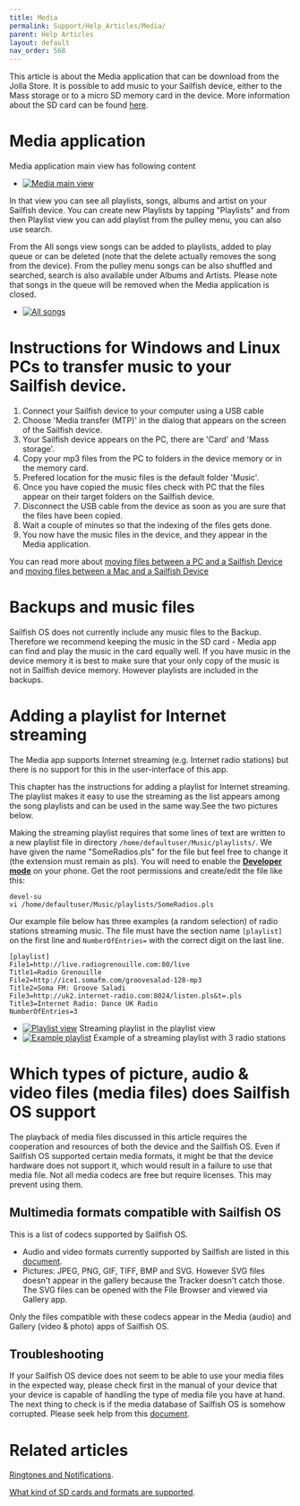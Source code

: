 ```yaml
---
title: Media
permalink: Support/Help_Articles/Media/
parent: Help Articles
layout: default
nav_order: 568
---
```


This article is about the Media application that can be download from the Jolla Store.
It is possible to add music to your Sailfish device, either to the Mass storage or to a micro SD memory card in the device. More information about the SD card can be found [here](/Support/Help_Articles/SD_Card_Format_and_Encryption/).

# Media application

Media application main view has following content

<div class="flex-images" markdown="1">

* <a href="Media_main_view.png" class="narrow-image"><img src="Media_main_view.png" alt="Media main view"></a>
  <span class="md_figcaption">
  </span>
</div>

In that view you can see all playlists, songs, albums and artist on your Sailfish device. You can create new Playlists by tapping "Playlists" and from then Playlist view you can add playlist from the pulley menu, you can also use search.

From the All songs view songs can be added to playlists, added to play queue or can be deleted (note that the delete actually removes the song from the device). From the pulley menu songs can be also shuffled and searched, search is also available under Albums and Artists. Please note that songs in the queue will be removed when the Media application is closed.

<div class="flex-images" markdown="1">

* <a href="All_songs.png" class="narrow-image"><img src="All_songs.png" alt="All songs"></a>
  <span class="md_figcaption">
  </span>
</div>

# Instructions for Windows and Linux PCs to transfer music to your Sailfish device.
1. Connect your Sailfish device to your computer using a USB cable
2. Choose 'Media transfer (MTP)' in the dialog that appears on the screen of the Sailfish device.
3. Your Sailfish device appears on the PC, there are 'Card' and 'Mass storage'.
4. Copy your mp3 files from the PC to folders in the device memory or in the memory card.
5. Prefered location for the music files is the default folder 'Music'.
6. Once you have copied the music files check with PC that the files appear on their target folders on the Sailfish device.
7. Disconnect the USB cable from the device as soon as you are sure that the files have been copied.
8. Wait a couple of minutes so that the indexing of the files gets done.
9. You now have the music files in the device, and they appear in the Media application.

You can read more about [moving files between a PC and a Sailfish Device](/Support/Help_Articles/Moving_Files_Between_PC_and_Sailfish_Device/) and [moving files between a Mac and a Sailfish Device](/Support/Help_Articles/Moving_Files_between_Mac_and_Sailfish_Device/)

# Backups and music files

Sailfish OS does not currently include any music files to the Backup. Therefore we recommend keeping the music in the SD card - Media app can find and play the music in the card equally well. If you have music in the device memory it is best to make sure that your only copy of the music is not in Sailfish device memory. However playlists are included in the backups.

# Adding a playlist for Internet streaming

The Media app supports Internet streaming (e.g. Internet radio stations) but there is no support for this in the user-interface of this app. 

This chapter has the instructions for adding a playlist for Internet streaming. The playlist makes it easy to use the streaming as the list appears among the song playlists and can be used in the same way.See the two pictures below.

Making the streaming playlist requires that some lines of text are written to a new playlist file in directory ```/home/defaultuser/Music/playlists/```. We have given the name "SomeRadios.pls" for the file but feel free to change it (the extension must remain as pls). You will need to enable the **[Developer mode](/Support/Help_Articles/Enabling_Developer_Mode/)** on your phone.
Get the root permissions and create/edit the file like this:

```
devel-su
vi /home/defaultuser/Music/playlists/SomeRadios.pls
```

Our example file below has three examples (a random selection) of radio stations streaming music. The file must have the section name `[playlist]` on the first line and `NumberOfEntries=` with the correct digit on the last line. 
```
[playlist]
File1=http://live.radiogrenouille.com:80/live
Title1=Radio Grenouille
File2=http://ice1.somafm.com/groovesalad-128-mp3
Title2=Soma FM: Groove Saladi
File3=http://uk2.internet-radio.com:8024/listen.pls&t=.pls
Title3=Internet Radio: Dance UK Radio
NumberOfEntries=3
```

<div class="flex-images" markdown="1">

* <a href="playlists_showing_streaming_pl.png"><img src="playlists_showing_streaming_pl.png" alt="Playlist view"></a>
  <span class="md_figcaption">
    Streaming playlist in the playlist view
  </span>
* <a href="media_streaming_playlist.png"><img src="media_streaming_playlist.png" alt="Example playlist"></a>
  <span class="md_figcaption">
    Example of a streaming playlist with 3 radio stations
  </span>
</div>


# Which types of picture, audio & video files (media files) does Sailfish OS support

The playback of media files discussed in this article requires the cooperation and resources of both the device and the Sailfish OS. Even if Sailfish OS supported certain media formats, it might be that the device hardware does not support it, which would result in a failure to use that media file.
Not all media codecs are free but require licenses. This may prevent using them.
 
## Multimedia formats compatible with Sailfish OS
This is a list of codecs supported by Sailfish OS.
* Audio and video formats currently supported by Sailfish are listed in this [document](/Reference/Core_Areas_and_APIs/Multimedia/).
* Pictures: JPEG, PNG, GIF, TIFF, BMP and SVG. However SVG files doesn't appear in the gallery because the Tracker doesn't catch those. The SVG files can be opened with the File Browser and viewed via Gallery app.

Only the files compatible with these codecs appear in the Media (audio) and Gallery (video & photo) apps of Sailfish OS.
 
## Troubleshooting
If your Sailfish OS device does not seem to be able to use your media files in the expected way, please check first in the manual of your device that your device is capable of handling the type of media file you have at hand. The next thing to check is if the media database of Sailfish OS is somehow corrupted. Please seek help from this [document](/Support/Help_Articles/Tips_and_Tricks/#clearing-the-media-database).
 

# Related articles

[Ringtones and Notifications](/Support/Help_Articles/Ringtones_and_Notifications/).

[What kind of SD cards and formats are supported](/Support/Help_Articles/SD_Card_Format_and_Encryption/).
